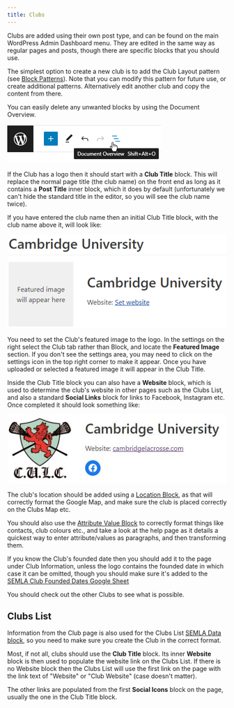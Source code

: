 ```yaml
---
title: Clubs
---
```


Clubs are added using their own post type, and can be found on the main WordPress Admin Dashboard menu. They are edited in the same way as regular pages and posts, though there are specific blocks that you should use.

The simplest option to create a new club is to add the Club Layout pattern (see [Block Patterns](patterns.md)). Note that you can modify this pattern for future use, or create additional patterns. Alternatively edit another club and copy the content from there.

You can easily delete any unwanted blocks by using the Document Overview.

![Document Overview](/assets/img/overview.png)

If the Club has a logo then it should start with a **Club Title** block. This will replace the normal page title (the club name) on the front end as long as it contains a **Post Title** inner block, which it does by default (unfortunately we can't hide the standard title in the editor, so you will see the club name twice).

If you have entered the club name then an initial Club Title block, with the club name above it, will look like:

![Empty Club Title](assets/img/club-title-empty.png)

You need to set the Club's featured image to the logo. In the settings on the right select the Club tab rather than Block, and locate the **Featured Image** section. If you don't see the settings area, you may need to click on the settings icon in the top right corner to make it appear. Once you have uploaded or selected a featured image it will appear in the Club Title.

Inside the Club Title block you can also have a **Website** block, which is used to determine the club's website in other pages such as the Clubs List, and also a standard **Social Links** block for links to Facebook, Instagram etc. Once completed it should look something like:

![Completed Club Title](assets/img/club-title-filled.jpg)

The club's location should be added using a [Location Block](location.md), as that will correctly format the Google Map, and make sure the club is placed correctly on the Clubs Map etc.

You should also use the [Attribute Value Block](attribute-value.md) to correctly format things like contacts, club colours etc., and take a look at the help page as it details a quickest way to enter attribute/values as paragraphs, and then transforming them.

If you know the Club's founded date then you should add it to the page under Club Information, unless the logo contains the founded date in which case it can be omitted, though you should make sure it's added to the [SEMLA Club Founded Dates Google Sheet](https://docs.google.com/spreadsheets/d/1_FFVi4FSQ5mW2Ory7X4gIRy-0JHlQEC3Zx6KJfQyusw/edit?usp=sharing)

You should check out the other Clubs to see what is possible.

## Clubs List

Information from the Club page is also used for the Clubs List [SEMLA Data block](semla-data.md), so you need to make sure you create the Club in the correct format.

Most, if not all, clubs should use the **Club Title** block. Its inner **Website** block is then used to populate the website link on the Clubs List. If there is no Website block then the Clubs List will use the first link on the page with the link text of "Website" or "Club Website" (case doesn't matter).

The other links are populated from the first **Social Icons** block on the page, usually the one in the Club Title block.
